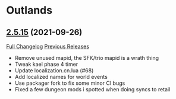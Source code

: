 # <DBM> Outlands

## [2.5.15](https://github.com/DeadlyBossMods/DBM-TBC-Classic/tree/2.5.15) (2021-09-26)
[Full Changelog](https://github.com/DeadlyBossMods/DBM-TBC-Classic/compare/2.5.14...2.5.15) [Previous Releases](https://github.com/DeadlyBossMods/DBM-TBC-Classic/releases)

- Remove unused mapid, the SFK/trio mapid is a wrath thing  
- Tweak kael phase 4 timer  
- Update localization.cn.lua (#68)  
- Add localized names for world events  
- Use packager fork to fix some minor CI bugs  
- Fixed a few dungeon mods i spotted when doing syncs to retail  
